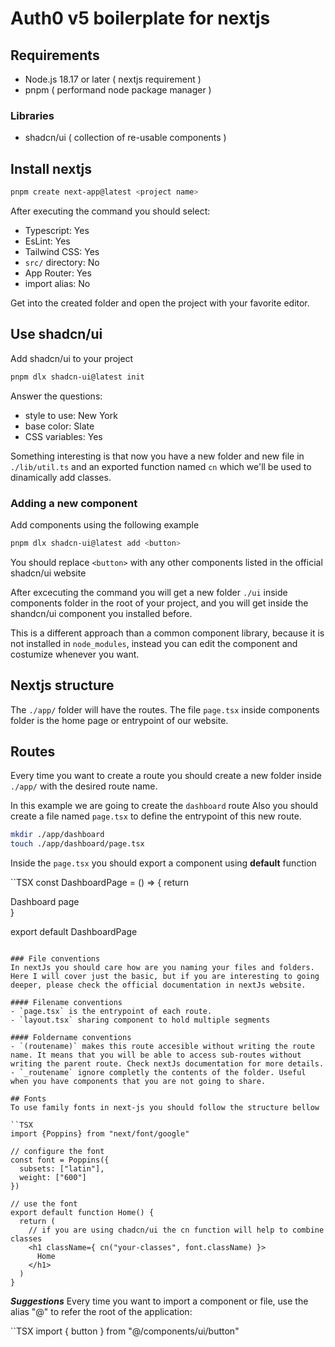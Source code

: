 # Auth0 v5 boilerplate for nextjs

## Requirements
- Node.js 18.17 or later ( nextjs requirement )
- pnpm ( performand node package manager )

### Libraries
- shadcn/ui ( collection of re-usable components )

## Install nextjs
```bash
pnpm create next-app@latest <project name>
```
After executing the command you should select:
- Typescript: Yes
- EsLint: Yes
- Tailwind CSS: Yes
- `src/` directory: No
- App Router: Yes
- import alias: No

Get into the created folder and open the project with your favorite editor.

## Use shadcn/ui
Add shadcn/ui to your project
```bash
pnpm dlx shadcn-ui@latest init
```
Answer the questions:
- style to use: New York
- base color: Slate
- CSS variables: Yes

Something interesting is that now you have a new folder and new file in `./lib/util.ts` and an exported function named `cn` which we'll be used to dinamically add classes.

### Adding a new component
Add components using the following example
```bash
pnpm dlx shadcn-ui@latest add <button>
```
You should replace `<button>` with any other components listed in the official shadcn/ui website

After excecuting the command you will get a new folder `./ui` inside components folder in the root of your project, and you will get inside the shandcn/ui component you installed before.

This is a different approach than a common component library, because it is not installed in `node_modules`, instead you can edit the component and costumize whenever you want.

## Nextjs structure

The `./app/` folder will have the routes. The file `page.tsx` inside components folder is the home page or entrypoint of our website.

## Routes
Every time you want to create a route you should create a new folder inside `./app/` with the desired route name.

In this example we are going to create the `dashboard` route
Also you should create a file named `page.tsx` to define the entrypoint of this new route.

```bash
mkdir ./app/dashboard
touch ./app/dashboard/page.tsx
```

Inside the `page.tsx` you should export a component using **default** function

``TSX
const DashboardPage = () => {
  return <div>Dashboard page</div>
}

export default DashboardPage
```

### File conventions
In nextJs you should care how are you naming your files and folders. Here I will cover just the basic, but if you are interesting to going deeper, please check the official documentation in nextJs website.

#### Filename conventions
- `page.tsx` is the entrypoint of each route.
- `layout.tsx` sharing component to hold multiple segments 

#### Foldername conventions
- `(routename)` makes this route accesible without writing the route name. It means that you will be able to access sub-routes without writing the parent route. Check nextJs documentation for more details.
- `_routename` ignore completly the contents of the folder. Useful when you have components that you are not going to share.

## Fonts
To use family fonts in next-js you should follow the structure bellow

``TSX
import {Poppins} from "next/font/google"

// configure the font
const font = Poppins({
  subsets: ["latin"],
  weight: ["600"]
})

// use the font
export default function Home() {
  return (
    // if you are using chadcn/ui the cn function will help to combine classes
    <h1 className={ cn("your-classes", font.className) }>
      Home
    </h1>
  )
}
```

***Suggestions***
Every time you want to import a component or file, use the alias "@" to refer the root of the application:

``TSX
import { button } from "@/components/ui/button"
```

